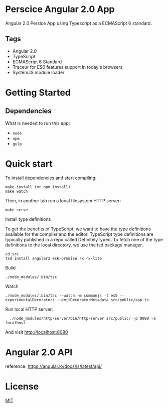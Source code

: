 # Perscice Angular 2.0 App

Angular 2.0 Persice App using Typescript as a ECMAScript 6 standard.

## Tags
* Angular 2.0
* TypeScript
* ECMAScript 6 Standard
* Traceur for ES6 features support in today's browsers
* SystemJS module loader

# Getting Started
## Dependencies
What is needed to run this app:
* `node`
* `npm`
* `gulp`

# Quick start
To install dependencies and start compiling:

```
make install (or npm install)
make watch
```

Then, in another tab run a local filesystem HTTP server:

```
make serve
```


Install type definitions

To get the benefits of TypeScript, we want to have the type definitions available for
the compiler and the editor. TypeScript type definitions are typically published in a
repo called DefinitelyTyped. To fetch one of the type definitions to the local directory,
we use the tsd package manager.

```
cd src
tsd install angular2 es6-promise rx rx-lite
```

Build
```
./node_modules/.bin/tsc

```

Watch
```
./node_modules/.bin/tsc --watch -m commonjs -t es5 --experimentalDecorators --emitDecoratorMetadata src/public/app.ts

```

Run local HTTP server:
```
  ./node_modules/http-server/bin/http-server src/public/ -p 8080 -a localhost
```

And visit [http://localhost:8080](http://localhost:8080)


# Angular 2.0 API
reference: https://angular.io/docs/js/latest/api/

# License
  [MIT](/LICENSE)
